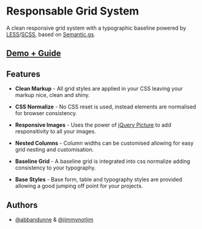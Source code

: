 Responsable Grid System
=======================

A clean responsive grid system with a typographic baseline powered by
[LESS][1]/[SCSS][2], based on [Semantic.gs][3].


[Demo + Guide][4]
-----------------


Features
--------

- **Clean Markup** - All grid styles are applied in your CSS leaving your markup nice, clean and shiny.

- **CSS Normalize** - No CSS reset is used, instead elements are normalised for browser consistency.

- **Responsive Images** - Uses the power of [jQuery Picture][5] to add responsitivity to all your images.

- **Nested Columns** - Column widths can be customised allowing for easy grid nesting and customisation.

- **Baseline Grid** - A baseline grid is integrated into css normalize adding consistency to your typography.

- **Base Styles** - Base form, table and typography styles are provided allowing a good jumping off point for your projects.


Authors
-------

- [@abbandunne][6] & [@jimmynotjim][7]


[1]: http://lesscss.org/
[2]: http://sass-lang.com/
[3]: https://github.com/twigkit/semantic.gs/
[4]: http://responsablecss.com
[5]: http://jquerypicture.com/
[6]: http://twitter.com/abbandunne
[7]: http://twitter.com/jimmynotjim
